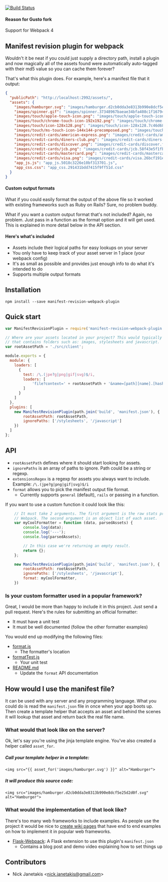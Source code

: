 [![Build Status](https://secure.travis-ci.org/nickjj/manifest-revision-webpack-plugin.png)](http://travis-ci.org/nickjj/manifest-revision-webpack-plugin)

#### Reason for Gusto fork
Support for Webpack 4

## Manifest revision plugin for webpack

Wouldn't it be neat if you could just supply a directory path, install a plugin
and now magically all of the assets found were automatically auto-tagged with
their md5 value so you can cache them forever?

That's what this plugin does. For example, here's a manifest file that it output:

```json
{
  "publicPath": "http://localhost:2992/assets/",
  "assets": {
    "images/hamburger.svg": "images/hamburger.d2cb0dda3e8313b990e8dcf5e25d2d0f.svg",
    "images/spinner.gif": "images/spinner.37348967baeae34bfa408c1f16794db1.gif",
    "images/touch/apple-touch-icon.png": "images/touch/apple-touch-icon.7326f54bfe6776293f08b34c3a5fde7b.png",
    "images/touch/chrome-touch-icon-192x192.png": "images/touch/chrome-touch-icon-192x192.571f134f59f14a6d298ddd66c015b293.png",
    "images/touch/icon-128x128.png": "images/touch/icon-128x128.7c46d686765c49b813ac5eb34fabf712.png",
    "images/touch/ms-touch-icon-144x144-precomposed.png": "images/touch/ms-touch-icon-144x144-precomposed.452d90b250d6f41a0c8f9db729113ffd.png",
    "images/credit-cards/american-express.png": "images/credit-cards/american-express.8a5ade08365dcc7e5fa39a946bb76ab8.png",
    "images/credit-cards/diners-club.png": "images/credit-cards/diners-club.03afaaa2d75264e332dc28309b7410b9.png",
    "images/credit-cards/discover.png": "images/credit-cards/discover.f89468f36ba1a9080b3bb05b9587d470.png",
    "images/credit-cards/jcb.png": "images/credit-cards/jcb.58f43e5f1fb8c6a4e7e76a17e7824e29.png",
    "images/credit-cards/mastercard.png": "images/credit-cards/mastercard.373e4f1ac72b50605183e8216edde845.png",
    "images/credit-cards/visa.png": "images/credit-cards/visa.26bcf191ee12e711aa540ba8d0c901b7.png",
    "app_js.js": "app_js.5018c3226e10bf313701.js",
    "app_css.css": "app_css.291431bdd7415f9ff51d.css"
  }
}
```

#### Custom output formats

What if you could easily format the output of the above file so it worked with
existing frameworks such as Ruby on Rails? Sure, no problem buddy.

What if you want a custom output format that's not included? Again, no problem.
Just pass in a function as the format option and it will get used. This is
explained in more detail below in the API section.

#### Here's what's included

- Assets include their logical paths for easy lookups on your server
- You only have to keep track of your asset server in 1 place (your webpack config)
- It's as small as possible and provides just enough info to do what it's intended to do
- Supports multiple output formats

## Installation

`npm install --save manifest-revision-webpack-plugin`


## Quick start

```js
var ManifestRevisionPlugin = require('manifest-revision-webpack-plugin');

// Where are your assets located in your project? This would typically be a path
// that contains folders such as: images, stylesheets and javascript.
var rootAssetPath = './src/client';

module.exports = {
  module: {
    loaders: [
      {
        test: /\.(jpe?g|png|gif|svg)$/i,
        loaders: [
            'file?context=' + rootAssetPath + '&name=[path][name].[hash].[ext]'
        ]
      }
    ]
  },
  plugins: [
    new ManifestRevisionPlugin(path.join('build', 'manifest.json'), {
        rootAssetPath: rootAssetPath,
        ignorePaths: ['/stylesheets', '/javascript']
    })
  ]
};
```

## API

- `rootAssetPath` defines where it should start looking for assets.
- `ignorePaths` is an array of paths to ignore. Path could be a string or regexp.
- `extensionsRegex` is a regexp for assets you always want to include. Example: `/\.(jpe?g|png|gif|svg)$/i`
- `format` allows you to pick the manifest output file format.
  - Currently supports `general` (default), `rails` or passing in a function.

If you want to use a custom function it could look like this:

```js
    // It must take 2 arguments. The first argument is the raw stats provided by
    // Webpack. The second argument is an object list of each asset.
    var myCoolFormatter = function (data, parsedAssets) {
        console.log(data);
        console.log('---');
        console.log(parsedAssets);

        // In this case we're returning an empty result.
        return {};
    };

    new ManifestRevisionPlugin(path.join('build', 'manifest.json'), {
        rootAssetPath: rootAssetPath,
        ignorePaths: ['/stylesheets', '/javascript'],
        format: myCoolFormatter,
    })
```

### Is your custom formatter used in a popular framework?

Great, I would be more than happy to include it in this project. Just send a
pull request. Here's the rules for submitting an official formatter:

- It must have a unit test
- It must be well documented  (follow the other formatter examples)

You would end up modifying the following files:

- [format.js](https://github.com/nickjj/manifest-revision-webpack-plugin/blob/master/format.js)
  - The formatter's location
- [formatTest.js](https://github.com/nickjj/manifest-revision-webpack-plugin/blob/master/tests/formatTest.js)
  - Your unit test
- [README.md](https://github.com/nickjj/manifest-revision-webpack-plugin/blob/master/README.md)
  - Update the `format` API documentation

## How would I use the manifest file?

It can be used with any server and any programming language. What you could do
is read the `manifest.json` file in once when your app boots up. Then create a
template helper that accepts an asset and behind the scenes it will lookup
that asset and return back the real file name.

### What would that look like on the server?

Ok, let's say you're using the jinja template engine. You've also created a
helper called `asset_for`.

##### Call your template helper in a template:
```jinja
<img src="{{ asset_for('images/hamburger.svg') }}" alt="Hamburger">
```

##### It will produce this source code:
```jinja
<img src="images/hamburger.d2cb0dda3e8313b990e8dcf5e25d2d0f.svg" alt="Hamburger">
```

### What would the implementation of that look like?

There's too many web frameworks to include examples. As people use the project
it would be nice to [create wiki pages](https://github.com/nickjj/manifest-revision-webpack-plugin/wiki)
that have end to end examples on how to implement it in popular web frameworks.

- [Flask-Webpack](https://nickjanetakis.com/blog/manage-your-assets-with-flask-webpack): A Flask extension to use this plugin's `manifest.json`
  - Contains a blog post and demo video explaining how to set things up

## Contributors

- Nick Janetakis <<nick.janetakis@gmail.com>>
